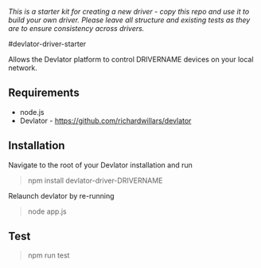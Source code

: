 *This is a starter kit for creating a new driver - copy this repo and use it to build your own driver. Please leave all structure and existing tests as they are to ensure consistency across drivers.*

#devlator-driver-starter

Allows the Devlator platform to control DRIVERNAME devices on your local network.


## Requirements
- node.js
- Devlator - https://github.com/richardwillars/devlator

## Installation
Navigate to the root of your Devlator installation and run
> npm install devlator-driver-DRIVERNAME

Relaunch devlator by re-running
> node app.js

## Test
> npm run test

